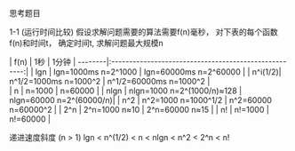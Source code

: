 思考题目

1-1 (运行时间比较) 假设求解问题需要的算法需要f(n)毫秒， 对下表的每个函数f(n)和时间t， 确定时间t, 求解问题最大规模n

| f(n)    | 1秒                         | 1分钟
| --------|:-----------------------------------------------------:|
| lgn     | lgn=1000ms n=2^1000         | lgn=60000ms n=2^60000   |
| n^i(1/2)| n^1/2=1000ms n=1000^2       | n^1/2=60000ms n=1000^2  |  
| n       | n=1000                      | n=60000                 |
| nlgn    | nlgn=1000  n=2^(1000/n)≈128 | nlgn=60000 n=2^(60000/n)| 
| n^2     | n^2=1000 n=1000^1/2         | n^2=60000 n=60000^2     |
| 2^n     | 2^n=1000 n≈10               | 2^n=60000 n≈15          |
| n!      | n!=1000                     | n!=60000                |


递进速度斜度 (n > 1) lgn < n^(1/2) < n < nlgn < n^2 < 2^n < n!
